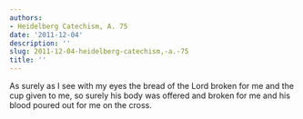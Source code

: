 ```yaml
---
authors:
- Heidelberg Catechism, A. 75
date: '2011-12-04'
description: ''
slug: 2011-12-04-heidelberg-catechism,-a.-75
title: ''
---
```

As surely as I see with my eyes the bread of the Lord broken for me and the cup given to me, so surely his body was offered and broken for me and his blood poured out for me on the cross.



